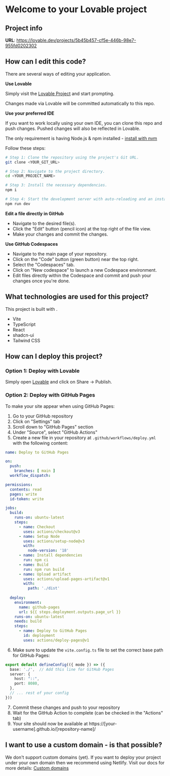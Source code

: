 
# Welcome to your Lovable project

## Project info

**URL**: https://lovable.dev/projects/5b45b457-cf5e-446b-98e7-955fd0202302

## How can I edit this code?

There are several ways of editing your application.

**Use Lovable**

Simply visit the [Lovable Project](https://lovable.dev/projects/5b45b457-cf5e-446b-98e7-955fd0202302) and start prompting.

Changes made via Lovable will be committed automatically to this repo.

**Use your preferred IDE**

If you want to work locally using your own IDE, you can clone this repo and push changes. Pushed changes will also be reflected in Lovable.

The only requirement is having Node.js & npm installed - [install with nvm](https://github.com/nvm-sh/nvm#installing-and-updating)

Follow these steps:

```sh
# Step 1: Clone the repository using the project's Git URL.
git clone <YOUR_GIT_URL>

# Step 2: Navigate to the project directory.
cd <YOUR_PROJECT_NAME>

# Step 3: Install the necessary dependencies.
npm i

# Step 4: Start the development server with auto-reloading and an instant preview.
npm run dev
```

**Edit a file directly in GitHub**

- Navigate to the desired file(s).
- Click the "Edit" button (pencil icon) at the top right of the file view.
- Make your changes and commit the changes.

**Use GitHub Codespaces**

- Navigate to the main page of your repository.
- Click on the "Code" button (green button) near the top right.
- Select the "Codespaces" tab.
- Click on "New codespace" to launch a new Codespace environment.
- Edit files directly within the Codespace and commit and push your changes once you're done.

## What technologies are used for this project?

This project is built with .

- Vite
- TypeScript
- React
- shadcn-ui
- Tailwind CSS

## How can I deploy this project?

### Option 1: Deploy with Lovable

Simply open [Lovable](https://lovable.dev/projects/5b45b457-cf5e-446b-98e7-955fd0202302) and click on Share -> Publish.

### Option 2: Deploy with GitHub Pages

To make your site appear when using GitHub Pages:

1. Go to your GitHub repository
2. Click on "Settings" tab
3. Scroll down to "GitHub Pages" section
4. Under "Source", select "GitHub Actions"
5. Create a new file in your repository at `.github/workflows/deploy.yml` with the following content:

```yml
name: Deploy to GitHub Pages

on:
  push:
    branches: [ main ]
  workflow_dispatch:

permissions:
  contents: read
  pages: write
  id-token: write

jobs:
  build:
    runs-on: ubuntu-latest
    steps:
      - name: Checkout
        uses: actions/checkout@v3
      - name: Setup Node
        uses: actions/setup-node@v3
        with:
          node-version: '18'
      - name: Install dependencies
        run: npm ci
      - name: Build
        run: npm run build
      - name: Upload artifact
        uses: actions/upload-pages-artifact@v1
        with:
          path: './dist'
          
  deploy:
    environment:
      name: github-pages
      url: ${{ steps.deployment.outputs.page_url }}
    runs-on: ubuntu-latest
    needs: build
    steps:
      - name: Deploy to GitHub Pages
        id: deployment
        uses: actions/deploy-pages@v1
```

6. Make sure to update the `vite.config.ts` file to set the correct base path for GitHub Pages:

```typescript
export default defineConfig(({ mode }) => ({
  base: './',  // Add this line for GitHub Pages
  server: {
    host: "::",
    port: 8080,
  },
  // ... rest of your config
}))
```

7. Commit these changes and push to your repository
8. Wait for the GitHub Action to complete (can be checked in the "Actions" tab)
9. Your site should now be available at https://[your-username].github.io/[repository-name]/

## I want to use a custom domain - is that possible?

We don't support custom domains (yet). If you want to deploy your project under your own domain then we recommend using Netlify. Visit our docs for more details: [Custom domains](https://docs.lovable.dev/tips-tricks/custom-domain/)

